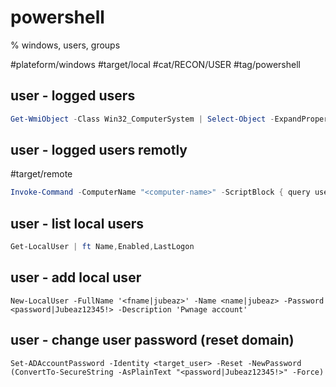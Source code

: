 
# powershell
% windows, users, groups

#plateform/windows #target/local #cat/RECON/USER #tag/powershell 

## user - logged users 
```powershell
Get-WmiObject -Class Win32_ComputerSystem | Select-Object -ExpandProperty UserName
```

## user - logged users remotly
#target/remote
```powershell
Invoke-Command -ComputerName "<computer-name>" -ScriptBlock { query user }
```

## user - list local users
```powershell
Get-LocalUser | ft Name,Enabled,LastLogon
```

## user - add local user
```
New-LocalUser -FullName '<fname|jubeaz>' -Name <name|jubeaz> -Password <password|Jubeaz12345!> ‑Description 'Pwnage account'  
```



## user - change user password (reset domain)
```
Set-ADAccountPassword -Identity <target_user> -Reset -NewPassword (ConvertTo-SecureString -AsPlainText "<password|Jubeaz12345!>" -Force)
```
